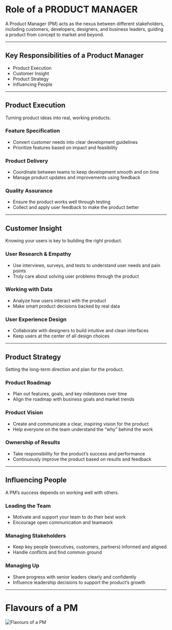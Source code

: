 # Role of a PRODUCT MANAGER

A Product Manager (PM) acts as the nexus between different stakeholders, including customers, developers, designers, and business leaders, guiding a product from concept to market and beyond.

---

## Key Responsibilities of a Product Manager

- Product Execution  
- Customer Insight  
- Product Strategy  
- Influencing People

---

## Product Execution  
Turning product ideas into real, working products.

### Feature Specification
- Convert customer needs into clear development guidelines  
- Prioritize features based on impact and feasibility  

### Product Delivery
- Coordinate between teams to keep development smooth and on time  
- Manage product updates and improvements using feedback  

### Quality Assurance
- Ensure the product works well through testing  
- Collect and apply user feedback to make the product better  

---

## Customer Insight  
Knowing your users is key to building the right product.

### User Research & Empathy
- Use interviews, surveys, and tests to understand user needs and pain points  
- Truly care about solving user problems through the product  

### Working with Data
- Analyze how users interact with the product  
- Make smart product decisions backed by real data  

### User Experience Design
- Collaborate with designers to build intuitive and clean interfaces  
- Keep users at the center of all design choices  

---

## Product Strategy  
Setting the long-term direction and plan for the product.

### Product Roadmap
- Plan out features, goals, and key milestones over time  
- Align the roadmap with business goals and market trends  

### Product Vision
- Create and communicate a clear, inspiring vision for the product  
- Help everyone on the team understand the “why” behind the work  

### Ownership of Results
- Take responsibility for the product’s success and performance  
- Continuously improve the product based on results and feedback  

---

## Influencing People  
A PM’s success depends on working well with others.

### Leading the Team
- Motivate and support your team to do their best work  
- Encourage open communication and teamwork  

### Managing Stakeholders
- Keep key people (executives, customers, partners) informed and aligned  
- Handle conflicts and find common ground  

### Managing Up
- Share progress with senior leaders clearly and confidently  
- Influence leadership decisions to support the product’s growth  

---

# Flavours of a PM
![Flavours of a PM](images/pm-radar-chart.png)

